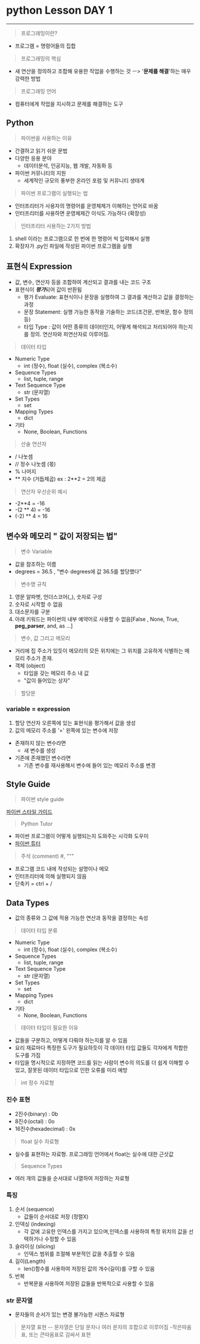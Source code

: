 # python Lesson DAY 1
---

> 프로그래밍이란?
- 프로그램 = 명령어들의 집합

> 프로그래밍의 핵심
- 새 연산을 정의하고 조합해 유용한 작업을 수행하는 것 ㅡ> '**문제를 해결**'하는 매우 강력한 방법

> 프로그래밍 언어
- 컴퓨터에게 작업을 지시하고 문제를 해결하는 도구

## Python
> 파이썬을 사용하는 이유
- 간결하고 읽기 쉬운 문법
- 다양한 응용 분야
    - 데이터분석, 인공지능, 웹 개발, 자동화 등
- 파이썬 커뮤니티의 지원
    - 세계적인 규모의 풍부한 온라인 포럼 및 커뮤니티 생태계

> 파이썬 프로그램이 실행되는 법
- 인터프리터가 사용자의 명령어를 운영체제가 이해하는 언어로 바꿈
- 인터프리터를 사용하면 운영체제간 이식도 가능하다 (확장성)

> 인터프리터 사용하는 2가지 방법
1. shell 이라는 프로그램으로 한 번에 한 명령어 씩 입력해서 실행
2. 확장자가 .py인 파일에 작성된 파이썬 프로그램을 실행


## 표현식 Expression
- 값, 변수, 연산자 등을 조합하여 계산되고 결과를 내는 코드 구조
- 표현식이 ***평가***되어 값이 반환됨
    - 평가 Evaluate: 표현식이나 문장을 실행하여 그 결과를 계산하고 값을 결정하는 과정
    - 문장 Statement: 실행 가능한 동작을 기술하는 코드(조건문, 반복문, 함수 정의 등)
    - 타입 Type : 값이 어떤 종류의 데이터인지, 어떻게 해석되고 처리되어야 하는지를 정의. 연산자와 피연산자로 이루어짐.

> 데이터 타입
- Numeric Type
    - int (정수), float (실수), complex (복소수)
- Sequence Types
    - list, tuple, range
- Text Sequence Type
    - str (문자열)
- Set Types
    - set
- Mapping Types
    - dict
- 기타
    - None, Boolean, Functions

> 산술 연산자
- / 나눗셈
- // 정수 나눗셈 (몫)
- % 나머지
- ** 지수 (거듭제곱) ex : 2**2 = 2의 제곱

> 연산자 우선순위 예시
- -2**4 = -16
- -(2 ** 4) = -16
- (-2) ** 4 = 16

## 변수와 메모리 " 값이 저장되는 법"
> 변수 Variable
- 값을 참조하는 이름
- degrees = 36.5 , "변수 degrees에 값 36.5를 할당했다"
> 변수명 규칙
1. 영문 알파벳, 언더스코어(_), 숫자로 구성
2. 숫자로 시작할 수 없음
3. 대소문자를 구분
4. 아래 키워드는 파이썬의 내부 예약어로 사용할 수 없음[False , None, True, __peg_parser__, and, as ...]
> 변수, 값 그리고 메모리
- 거리에 집 주소가 있듯이 메모리의 모든 위치에는 그 위치를 고유하게 식별하는 메모리 주소가 존재.
- 객체 (object)
    - 타입을 갖는 메모리 주소 내 값
    - "값이 들어있는 상자"
> 할당문

### variable = expression
1. 할당 연산자 오른쪽에 있는 표현식을 평가해서 값을 생성
2. 값의 메모리 주소를 '=' 왼쪽에 있는 변수에 저장
- 존재하지 않는 변수라면
    - 새 변수를 생성
- 기존에 존재했던 변수라면
    - 기존 변수를 재사용해서 변수에 들어 있는 메모리 주소를 변경

## Style Guide
> 파이썬 style guide

[파이썬 스타일 가이드](http://peps.python.org/pep-0008)

> Python Tutor
- 파이썬 프로그램이 어떻게 실행되는지 도와주는 시각화 도우미
- [파이썬 튜터](https://pythontutor.com)
> 주석 (comment) #, """
- 프로그램 코드 내에 작성되는 설명이나 메모
- 인터프리터에 의해 실행되지 않음
- 단축키 = ctrl + /

## Data Types
- 값의 종류와 그 값에 적용 가능한 연산과 동작을 결정하는 속성
> 데이터 타입 분류
- Numeric Type
    - int (정수), float (실수), complex (복소수)
- Sequence Types
    - list, tuple, range
- Text Sequence Type
    - str (문자열)
- Set Types
    - set
- Mapping Types
    - dict
- 기타
    - None, Boolean, Functions
> 데이터 타입이 필요한 이유
- 값들을 구분하고, 어떻게 다뤄야 하는지를 알 수 있음
- 요리 재료마다 특정한 도구가 필요하듯이 각 데이터 타입 값들도 각자에게 적합한 도구를 가짐
- 타입을 명시적으로 지정하면 코드를 읽는 사람이 변수의 의도를 더 쉽게 이해할 수 있고, 잘못된 데이터 타입으로 인한 오류를 미리 예방

>int 정수 자료형
### 진수 표현
- 2진수(binary) : 0b
- 8진수(octal) : 0o
- 16진수(hexadecimal) : 0x

> float 실수 자료형
- 실수를 표현하는 자료형. 프로그래밍 언어에서 float는 실수에 대한 근삿값

> Sequence Types
- 여러 개의 값들을 순서대로 나열하여 저장하는 자료형
### 특징
1. 순서 (sequence)
    - 값들이 순서대로 저장 (정렬X)
2. 인덱싱 (indexing)
    - 각 값에 고유한 인덱스를 가지고 있으며,인덱스를 사용하여 특정 위치의 값을 선택하거나 수정할 수 있음
3. 슬라이싱 (slicing)
    - 인덱스 범위를 조절해 부분적인 값을 추출할 수 있음
4. 길이(Length)
    - len()함수를 사용하여 저장된 값의 개수(길이)를 구할 수 있음
5. 반복
    - 반복문을 사용하여 저장된 값들을 반복적으로 사용할 수 있음

### str 문자열
- 문자들의 순서가 있는 변경 불가능한 시퀀스 자료형
> 문자열 표현
-- 문자열은 단일 문자나 여러 문자의 조합으로 이루어짐
-작은따옴표, 또는 큰따옴표로 감싸서 표현




